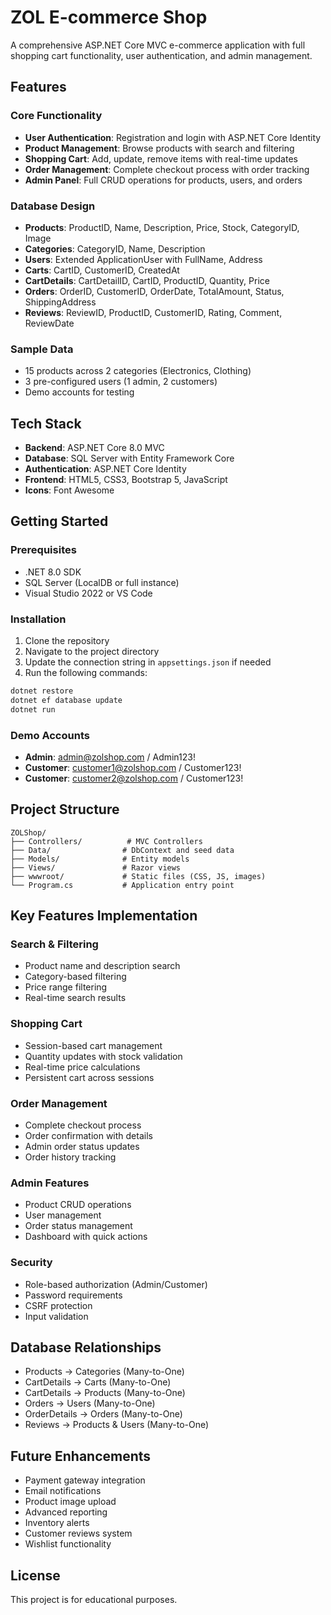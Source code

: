 # ZOL E-commerce Shop

A comprehensive ASP.NET Core MVC e-commerce application with full shopping cart functionality, user authentication, and admin management.

## Features

### Core Functionality
- **User Authentication**: Registration and login with ASP.NET Core Identity
- **Product Management**: Browse products with search and filtering
- **Shopping Cart**: Add, update, remove items with real-time updates
- **Order Management**: Complete checkout process with order tracking
- **Admin Panel**: Full CRUD operations for products, users, and orders

### Database Design
- **Products**: ProductID, Name, Description, Price, Stock, CategoryID, Image
- **Categories**: CategoryID, Name, Description
- **Users**: Extended ApplicationUser with FullName, Address
- **Carts**: CartID, CustomerID, CreatedAt
- **CartDetails**: CartDetailID, CartID, ProductID, Quantity, Price
- **Orders**: OrderID, CustomerID, OrderDate, TotalAmount, Status, ShippingAddress
- **Reviews**: ReviewID, ProductID, CustomerID, Rating, Comment, ReviewDate

### Sample Data
- 15 products across 2 categories (Electronics, Clothing)
- 3 pre-configured users (1 admin, 2 customers)
- Demo accounts for testing

## Tech Stack
- **Backend**: ASP.NET Core 8.0 MVC
- **Database**: SQL Server with Entity Framework Core
- **Authentication**: ASP.NET Core Identity
- **Frontend**: HTML5, CSS3, Bootstrap 5, JavaScript
- **Icons**: Font Awesome

## Getting Started

### Prerequisites
- .NET 8.0 SDK
- SQL Server (LocalDB or full instance)
- Visual Studio 2022 or VS Code

### Installation
1. Clone the repository
2. Navigate to the project directory
3. Update the connection string in `appsettings.json` if needed
4. Run the following commands:

```bash
dotnet restore
dotnet ef database update
dotnet run
```

### Demo Accounts
- **Admin**: admin@zolshop.com / Admin123!
- **Customer**: customer1@zolshop.com / Customer123!
- **Customer**: customer2@zolshop.com / Customer123!

## Project Structure
```
ZOLShop/
├── Controllers/          # MVC Controllers
├── Data/                # DbContext and seed data
├── Models/              # Entity models
├── Views/               # Razor views
├── wwwroot/             # Static files (CSS, JS, images)
└── Program.cs           # Application entry point
```

## Key Features Implementation

### Search & Filtering
- Product name and description search
- Category-based filtering
- Price range filtering
- Real-time search results

### Shopping Cart
- Session-based cart management
- Quantity updates with stock validation
- Real-time price calculations
- Persistent cart across sessions

### Order Management
- Complete checkout process
- Order confirmation with details
- Admin order status updates
- Order history tracking

### Admin Features
- Product CRUD operations
- User management
- Order status management
- Dashboard with quick actions

### Security
- Role-based authorization (Admin/Customer)
- Password requirements
- CSRF protection
- Input validation

## Database Relationships
- Products → Categories (Many-to-One)
- CartDetails → Carts (Many-to-One)
- CartDetails → Products (Many-to-One)
- Orders → Users (Many-to-One)
- OrderDetails → Orders (Many-to-One)
- Reviews → Products & Users (Many-to-One)

## Future Enhancements
- Payment gateway integration
- Email notifications
- Product image upload
- Advanced reporting
- Inventory alerts
- Customer reviews system
- Wishlist functionality

## License
This project is for educational purposes.